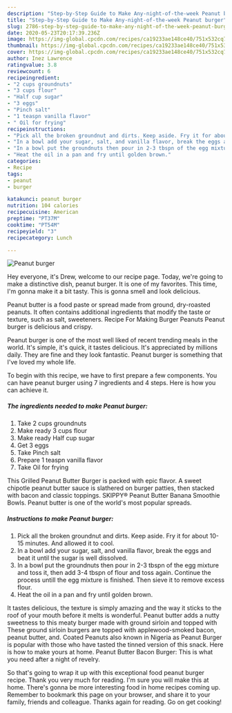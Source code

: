 ```yaml
---
description: "Step-by-Step Guide to Make Any-night-of-the-week Peanut burger"
title: "Step-by-Step Guide to Make Any-night-of-the-week Peanut burger"
slug: 2786-step-by-step-guide-to-make-any-night-of-the-week-peanut-burger
date: 2020-05-23T20:17:39.236Z
image: https://img-global.cpcdn.com/recipes/ca19233ae148ce40/751x532cq70/peanut-burger-recipe-main-photo.jpg
thumbnail: https://img-global.cpcdn.com/recipes/ca19233ae148ce40/751x532cq70/peanut-burger-recipe-main-photo.jpg
cover: https://img-global.cpcdn.com/recipes/ca19233ae148ce40/751x532cq70/peanut-burger-recipe-main-photo.jpg
author: Inez Lawrence
ratingvalue: 3.8
reviewcount: 6
recipeingredient:
- "2 cups groundnuts"
- "3 cups flour"
- "Half cup sugar"
- "3 eggs"
- "Pinch salt"
- "1 teaspn vanilla flavor"
- " Oil for frying"
recipeinstructions:
- "Pick all the broken groundnut and dirts. Keep aside. Fry it for about 10-15 minutes. And allowed it to cool."
- "In a bowl add your sugar, salt, and vanilla flavor, break the eggs and beat it until the sugar is well dissolved."
- "In a bowl put the groundnuts then pour in 2-3 tbspn of the egg mixture and toss it, then add 3-4 tbspn of flour and toss again. Continue the process untill the egg mixture is finished. Then sieve it to remove excess flour."
- "Heat the oil in a pan and fry until golden brown."
categories:
- Recipe
tags:
- peanut
- burger

katakunci: peanut burger 
nutrition: 104 calories
recipecuisine: American
preptime: "PT37M"
cooktime: "PT54M"
recipeyield: "3"
recipecategory: Lunch

---
```



![Peanut burger](https://img-global.cpcdn.com/recipes/ca19233ae148ce40/751x532cq70/peanut-burger-recipe-main-photo.jpg)

Hey everyone, it's Drew, welcome to our recipe page. Today, we're going to make a distinctive dish, peanut burger. It is one of my favorites. This time, I'm gonna make it a bit tasty. This is gonna smell and look delicious.

Peanut butter is a food paste or spread made from ground, dry-roasted peanuts. It often contains additional ingredients that modify the taste or texture, such as salt, sweeteners. Recipe For Making Burger Peanuts Peanut burger is delicious and crispy.

Peanut burger is one of the most well liked of recent trending meals in the world. It's simple, it's quick, it tastes delicious. It's appreciated by millions daily. They are fine and they look fantastic. Peanut burger is something that I've loved my whole life.


To begin with this recipe, we have to first prepare a few components. You can have peanut burger using 7 ingredients and 4 steps. Here is how you can achieve it.

<!--inarticleads1-->

##### The ingredients needed to make Peanut burger:

1. Take 2 cups groundnuts
1. Make ready 3 cups flour
1. Make ready Half cup sugar
1. Get 3 eggs
1. Take Pinch salt
1. Prepare 1 teaspn vanilla flavor
1. Take  Oil for frying


This Grilled Peanut Butter Burger is packed with epic flavor. A sweet chipotle peanut butter sauce is slathered on burger patties, then stacked with bacon and classic toppings. SKIPPY® Peanut Butter Banana Smoothie Bowls. Peanut butter is one of the world&#39;s most popular spreads. 

<!--inarticleads2-->

##### Instructions to make Peanut burger:

1. Pick all the broken groundnut and dirts. Keep aside. Fry it for about 10-15 minutes. And allowed it to cool.
1. In a bowl add your sugar, salt, and vanilla flavor, break the eggs and beat it until the sugar is well dissolved.
1. In a bowl put the groundnuts then pour in 2-3 tbspn of the egg mixture and toss it, then add 3-4 tbspn of flour and toss again. Continue the process untill the egg mixture is finished. Then sieve it to remove excess flour.
1. Heat the oil in a pan and fry until golden brown.


It tastes delicious, the texture is simply amazing and the way it sticks to the roof of your mouth before it melts is wonderful. Peanut butter adds a nutty sweetness to this meaty burger made with ground sirloin and topped with These ground sirloin burgers are topped with applewood-smoked bacon, peanut butter, and. Coated Peanuts also known in Nigeria as Peanut Burger is popular with those who have tasted the tinned version of this snack. Here is how to make yours at home. Peanut Butter Bacon Burger: This is what you need after a night of revelry. 

So that's going to wrap it up with this exceptional food peanut burger recipe. Thank you very much for reading. I'm sure you will make this at home. There's gonna be more interesting food in home recipes coming up. Remember to bookmark this page on your browser, and share it to your family, friends and colleague. Thanks again for reading. Go on get cooking!
